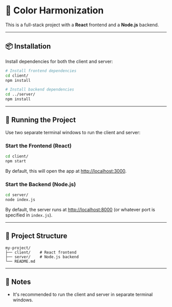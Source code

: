 # 🎨 Color Harmonization

This is a full-stack project with a **React** frontend and a **Node.js** backend.

---

## 📦 Installation

Install dependencies for both the client and server:

```bash
# Install frontend dependencies
cd client/
npm install

# Install backend dependencies
cd ../server/
npm install
```

---

## 🚀 Running the Project

Use two separate terminal windows to run the client and server:

### Start the Frontend (React)

```bash
cd client/
npm start
```

By default, this will open the app at [http://localhost:3000](http://localhost:3000).

### Start the Backend (Node.js)

```bash
cd server/
node index.js
```

By default, the server runs at [http://localhost:8000](http://localhost:8000) (or whatever port is specified in `index.js`).

---

## 📁 Project Structure

```
my-project/
├── client/    # React frontend
├── server/    # Node.js backend
└── README.md
```

---

## 📌 Notes
- It's recommended to run the client and server in separate terminal windows.
